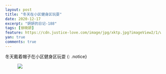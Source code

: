 ```yaml
---
layout: post
title: "冬天在小区健身区玩耍"
date: 2020-12-17
excerpt: "妍妍的日记-188"
tags: [徐晓妍]
feature: https://cdn.justice-love.com/image/jpg/xktp.jpg?imageView2/1/w/1200/h/500
yan: true
comments: true
---
```

冬天戴着帽子在小区健身区玩耍
{: .notice}
<figure>
    <img src="{{ site.staticUrl }}/yanyan/image/dongtiandaimaozideyanyan.jpeg?imageMogr2/auto-orient" />
</figure>
